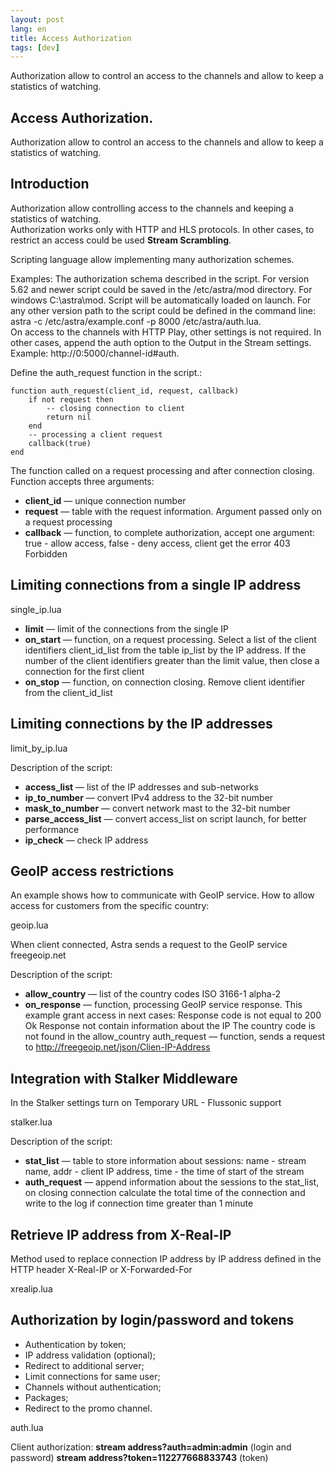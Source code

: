 ```yaml
---
layout: post
lang: en
title: Access Authorization
tags: [dev]
---
```


Authorization allow to control an access to the channels and allow to keep a statistics of watching.

<!-- more -->

##  Access Authorization.  
Authorization allow to control an access to the channels and allow to keep a statistics of watching.

## Introduction

 Authorization allow controlling access to the channels and keeping a statistics of watching.  
 Authorization works only with HTTP and HLS protocols. In other cases, to restrict an access could be used **Stream Scrambling**.  
 
 Scripting language allow implementing many authorization schemes.   

Examples:
The authorization schema described in the script. For version 5.62 and newer script could be saved in the /etc/astra/mod directory. For windows C:\astra\mod. Script will be automatically loaded on launch. For any other version path to the script could be defined in the command line: astra -c /etc/astra/example.conf -p 8000 /etc/astra/auth.lua.   
On access to the channels with HTTP Play, other settings is not required. In other cases, append the auth option to the Output in the Stream settings. Example: http://0:5000/channel-id#auth.  

Define the auth_request function in the script.:

```
function auth_request(client_id, request, callback)
    if not request then
        -- closing connection to client
        return nil
    end
    -- processing a client request
    callback(true)
end
```
The function called on a request processing and after connection closing. Function accepts three arguments:
- **client_id** — unique connection number
- **request** — table with the request information. Argument passed only on a request processing
- **callback** — function, to complete authorization, accept one argument: true - allow access, false - deny access, client get the error 403 Forbidden


## Limiting connections from a single IP address

single_ip.lua

- **limit** — limit of the connections from the single IP
- **on_start** — function, on a request processing. Select a list of the client identifiers client_id_list from the table ip_list by the IP address. If the number of the client identifiers greater than the limit value, then close a connection for the first client
- **on_stop** — function, on connection closing. Remove client identifier from the client_id_list


## Limiting connections by the IP addresses

limit_by_ip.lua

Description of the script:
- **access_list** — list of the IP addresses and sub-networks
- **ip_to_number** — convert IPv4 address to the 32-bit number
- **mask_to_number** — convert network mast to the 32-bit number
- **parse_access_list** — convert access_list on script launch, for better performance
- **ip_check** — check IP address


## GeoIP access restrictions

An example shows how to communicate with GeoIP service. How to allow access for customers from the specific country:

geoip.lua

When client connected, Astra sends a request to the GeoIP service freegeoip.net

Description of the script:
- **allow_country** — list of the country codes ISO 3166-1 alpha-2
- **on_response** — function, processing GeoIP service response. This example grant access in next cases: Response code is not equal to 200 Ok Response not contain information about the IP The country code is not found in the allow_country auth_request — function, sends a request to http://freegeoip.net/json/Clien-IP-Address


## Integration with Stalker Middleware

In the Stalker settings turn on Temporary URL - Flussonic support

stalker.lua

Description of the script:
- **stat_list** — table to store information about sessions: name - stream name, addr - client IP address, time - the time of start of the stream
- **auth_request** — append information about the sessions to the stat_list, on closing connection calculate the total time of the connection and write to the log if connection time greater than 1 minute


## Retrieve IP address from X-Real-IP

Method used to replace connection IP address by IP address defined in the HTTP header X-Real-IP or X-Forwarded-For

xrealip.lua


## Authorization by login/password and tokens

- Authentication by token;
- IP address validation (optional);
- Redirect to additional server;
- Limit connections for same user;
- Channels without authentication;
- Packages;
- Redirect to the promo channel.

auth.lua

Client authorization:
**stream address?auth=admin:admin** (login and password)
**stream address?token=112277668833743** (token)

